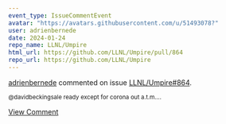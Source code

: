 ```yaml
---
event_type: IssueCommentEvent
avatar: "https://avatars.githubusercontent.com/u/51493078?"
user: adrienbernede
date: 2024-01-24
repo_name: LLNL/Umpire
html_url: https://github.com/LLNL/Umpire/pull/864
repo_url: https://github.com/LLNL/Umpire
---
```


<a href='https://github.com/adrienbernede' target='_blank'>adrienbernede</a> commented on issue <a href='https://github.com/LLNL/Umpire/pull/864' target='_blank'>LLNL/Umpire#864</a>.

<small>@davidbeckingsale ready except for corona out a.t.m....</small>

<a href='https://github.com/LLNL/Umpire/pull/864' target='_blank'>View Comment</a>